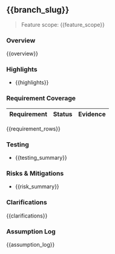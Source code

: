 <!-- Replace each placeholder with the concrete values gathered during the changelog playbook. -->

## {{branch_slug}}

> Feature scope: {{feature_scope}}

### Overview
{{overview}}

### Highlights
- {{highlights}}

### Requirement Coverage
| Requirement | Status | Evidence |
|-------------|--------|----------|
{{requirement_rows}}

### Testing
- {{testing_summary}}

### Risks & Mitigations
- {{risk_summary}}

### Clarifications
{{clarifications}}

### Assumption Log
{{assumption_log}}
